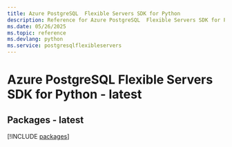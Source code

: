 ```yaml
---
title: Azure PostgreSQL  Flexible Servers SDK for Python
description: Reference for Azure PostgreSQL  Flexible Servers SDK for Python
ms.date: 05/26/2025
ms.topic: reference
ms.devlang: python
ms.service: postgresqlflexibleservers
---
```

# Azure PostgreSQL  Flexible Servers SDK for Python - latest
## Packages - latest
[!INCLUDE [packages](postgresql--flexible-servers-index.md)]